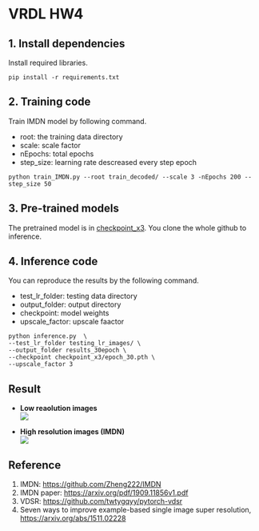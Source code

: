 # VRDL HW4

## 1. Install dependencies
Install required libraries.

```
pip install -r requirements.txt
```

## 2. Training code
Train IMDN model by following command.
* root: the training data directory
* scale: scale factor
* nEpochs: total epochs
* step_size: learning rate descreased every step epoch

```
python train_IMDN.py --root train_decoded/ --scale 3 -nEpochs 200 --step_size 50
```
## 3. Pre-trained models
The pretrained model is in [checkpoint_x3](https://github.com/gyes00205/VRDL_HW4/tree/main/checkpoint_x3). You clone the whole github to inference.

## 4. Inference code
You can reproduce the results by the following command.
* test_lr_folder: testing data directory
* output_folder: output directory
* checkpoint: model weights
* upscale_factor: upscale faactor

```
python inference.py  \
--test_lr_folder testing_lr_images/ \
--output_folder results_30epoch \
--checkpoint checkpoint_x3/epoch_30.pth \
--upscale_factor 3
```



## Result
* **Low reaolution images**\
![](https://i.imgur.com/c59mclo.png)

* **High resolution images (IMDN)**\
![](https://i.imgur.com/62SsEJy.png)


## Reference
1. IMDN: https://github.com/Zheng222/IMDN
2. IMDN paper: https://arxiv.org/pdf/1909.11856v1.pdf
3. VDSR: https://github.com/twtygqyy/pytorch-vdsr
4. Seven ways to improve example-based single image super resolution,  https://arxiv.org/abs/1511.02228